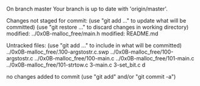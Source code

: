 On branch master
Your branch is up to date with 'origin/master'.

Changes not staged for commit:
  (use "git add <file>..." to update what will be committed)
  (use "git restore <file>..." to discard changes in working directory)
	modified:   ../0x0B-malloc_free/main.h
	modified:   README.md

Untracked files:
  (use "git add <file>..." to include in what will be committed)
	../0x0B-malloc_free/.100-argstostr.c.swp
	../0x0B-malloc_free/100-argstostr.c
	../0x0B-malloc_free/100-main.c
	../0x0B-malloc_free/101-main.c
	../0x0B-malloc_free/101-strtow.c
	3-main.c
	3-set_bit.c
	d

no changes added to commit (use "git add" and/or "git commit -a")

